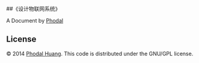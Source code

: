 
##《设计物联网系统》


A Document by [Phodal](http://www.phodal.com)

## License

© 2014 [Phodal Huang](http://www.phodal.com). This code is distributed under the GNU/GPL license.